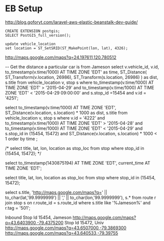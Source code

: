 
# EB Setup
http://blog.goforyt.com/laravel-aws-elastic-beanstalk-dev-guide/

	CREATE EXTENSION postgis;
	SELECT PostGIS_full_version();

    update vehicle_location
    set location = ST_SetSRID(ST_MakePoint(lon, lat), 4326);

http://maps.google.com/maps?q=24.197611,120.780512

-- Get the distance a particular car is from Jameson
select
	v.vehicle_id,
	v.id,
	to_timestamp(v.time/1000) AT TIME ZONE 'EDT' as time, 
	ST_Distance(
		ST_Transform(v.location, 26986),
		ST_Transform(s.location, 26986)
		) as dist, 
	s.title
from vehicle_location v, stop s
where 
    to_timestamp(v.time/1000) AT TIME ZONE 'EDT' > '2015-04-29'
and to_timestamp(v.time/1000) AT TIME ZONE 'EDT' < '2015-04-29 09:00:00'
and s.stop_id =15454
and v.id = '4251';


select to_timestamp(v.time/1000) AT TIME ZONE 'EDT', ST_Distance(v.location, s.location) * 1000 as dist, s.title
from vehicle_location v, stop s
where v.id = '4222'
and to_timestamp(v.time/1000) AT TIME ZONE 'EDT' > '2015-04-28'
and to_timestamp(v.time/1000) AT TIME ZONE 'EDT' < '2015-04-29'
and s.stop_id in (15454, 15472)
and ST_Distance(v.location, s.location) * 1000 < 1
order by time
;

/*
select title, lat, lon, location as stop_loc
from stop
where stop_id in (15454, 15472);
*/

select to_timestamp(1430875194) AT TIME ZONE 'EDT', current_time AT TIME ZONE 'EDT';

select title, lat, lon, location as stop_loc
from stop
where stop_id in (15454, 15472);


select s.title, 'http://maps.google.com/maps?q=' || to_char(lat,'99.9999999') || ',' || to_char(lon,'99.9999999'), s.*
from route r
join stop s on r.route_id = s.route_id
where s.title like '%Jameson%'
and r.tag = '501';

Inbound 
Stop Id 15454, Jameson http://maps.google.com/maps?q=43.6403900,-79.4375200
Stop Id 15472, Univ http://maps.google.com/maps?q=43.6507000,-79.3869300
http://maps.google.com/maps?q=43.640533,-79.39755

